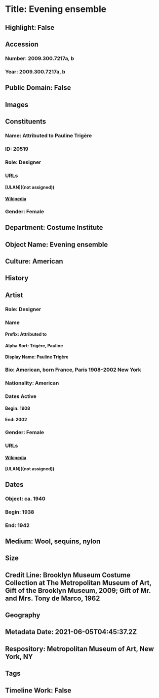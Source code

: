 # Title: Evening ensemble
## Highlight: False
## Accession
### Number: 2009.300.7217a, b
### Year: 2009.300.7217a, b
## Public Domain: False
## Images
## Constituents
### Name: Attributed to Pauline Trigère
### ID: 20519
### Role: Designer
### URLs
#### [ULAN]((not assigned))
#### [Wikipedia](https://www.wikidata.org/wiki/Q532118)
### Gender: Female
## Department: Costume Institute
## Object Name: Evening ensemble
## Culture: American
## History
## Artist
### Role: Designer
### Name
#### Prefix: Attributed to
#### Alpha Sort: Trigère, Pauline
#### Display Name: Pauline Trigère
### Bio: American, born France, Paris 1908–2002 New York
### Nationality: American
### Dates Active
#### Begin: 1908
#### End: 2002
### Gender: Female
### URLs
#### [Wikipedia](https://www.wikidata.org/wiki/Q532118)
#### [ULAN]((not assigned))
## Dates
### Object: ca. 1940
### Begin: 1938
### End: 1942
## Medium: Wool, sequins, nylon
## Size
## Credit Line: Brooklyn Museum Costume Collection at The Metropolitan Museum of Art, Gift of the Brooklyn Museum, 2009; Gift of Mr. and Mrs. Tony de Marco, 1962
## Geography
## Metadata Date: 2021-06-05T04:45:37.2Z
## Respository: Metropolitan Museum of Art, New York, NY
## Tags
## Timeline Work: False